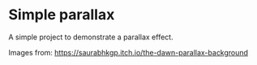 # Simple parallax

A simple project to demonstrate a parallax effect.

Images from: https://saurabhkgp.itch.io/the-dawn-parallax-background
